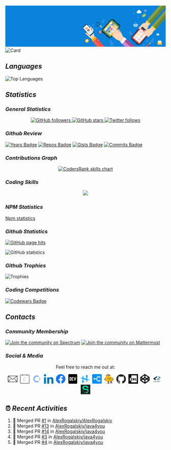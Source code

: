 ![Digital Tools](https://raw.githubusercontent.com/AlexRogalskiy/AlexRogalskiy/main/images/banner/header.jpg)
![Card](https://cardivo.alexrogalskiy.vercel.app/api?name=Alexander%20Rogalskiy&description=Active%20Researcher&image=https://avatars3.githubusercontent.com/u/3901898&backgroundColor=%23FFFFFF&github=alexrogalskiy&pattern=bubbles&opacity=0.4&colorPattern=%23FFE0E9&fontColor=%230A83DC)

## _Languages_

![Top Languages](https://github-readme-stats.vercel.app/api/top-langs?username=alexrogalskiy&show_icons=true&locale=en&layout=compact)

## _Statistics_

### _General Statistics_

<p align="center" style="text-align:center;">
	<a href="https://github.com/alexrogalskiy?tab=followers">
		<img src="https://img.shields.io/github/followers/alexrogalskiy?label=Followers&logo=GitHub&style=for-the-badge" alt="GitHub followers" />
	</a>
	<a href="https://github.com/alexrogalskiy?tab=stars">
		<img src="https://img.shields.io/github/stars/AlexRogalskiy?label=Stars&logo=GitHub&style=for-the-badge" alt="GitHub stars"/>
	</a>
	<a href="http://twitter.com/alexrogalskiy">
		<img src="https://img.shields.io/twitter/follow/f2aldi?label=Twitter&logo=twitter&style=for-the-badge"  alt="Twitter follows"/>
	</a>
</p>

### _Github Review_

[![Years Badge](https://badges.pufler.dev/years/AlexRogalskiy)](https://badges.pufler.dev)
[![Repos Badge](https://badges.pufler.dev/repos/AlexRogalskiy)](https://badges.pufler.dev)
[![Gists Badge](https://badges.pufler.dev/gists/AlexRogalskiy)](https://badges.pufler.dev)
[![Commits Badge](https://badges.pufler.dev/commits/monthly/AlexRogalskiy)](https://badges.pufler.dev)

### _Contributions Graph_

<p align="center" style="text-align:center;">
	<a href="https://profile.codersrank.io/user/alexrogalskiy" target="_blank">
		<img src="https://cr-skills-chart-widget.azurewebsites.net/api/api?username=alexrogalskiy&width=600" alt="CodersRank skills chart" />
	</a>
</p>

### _Coding Skills_

<p align="center" style="text-align:center;">
	<img src="https://cr-ss-service.azurewebsites.net/api/ScreenShot?widget=summary&username=AlexRogalskiy&badges=3&show-avatar=false&style=--border-radius:10px" />
</p>

### _NPM Statistics_

[Npm statistics](http://npm-stats.com/AlexRogalskiy)

### _Github Statistics_

[![GitHub page hits](https://hits.seeyoufarm.com/api/count/incr/badge.svg?url=https%3A%2F%2Fgithub.com%2FAlexRogalskiy&count_bg=%2379C83D&title_bg=%23555555&icon=&icon_color=%23E7E7E7&title=hits&edge_flat=true)](https://hits.seeyoufarm.com)

<!--
![GitHub page statistics](https://hits.seeyoufarm.com/api/count/graph/dailyhits.svg?sanitize=true&url=https://github.com/AlexRogalskiy/hit-counter)
<br />
-->

![GitHub statistics](https://github-readme-stats.vercel.app/api?username=AlexRogalskiy&show_icons=true&count_private=true)

### _Github Trophies_

![Trophies](https://github-profile-trophy.vercel.app/?username=alexrogalskiy)

### _Coding Competitions_

[![Codewars Badge](https://www.codewars.com/users/AlexRogalskiy/badges/micro)](https://www.codewars.com/users/AlexRogalskiy)

## _Contacts_

### _Community Membership_

[![Join the community on Spectrum](https://img.shields.io/badge/join%20the%20community-on%20spectrum-7116FB.svg?logo=spectrum&style=for-the-badge)](https://spectrum.chat/nullables-io)
[![Join the community on Mattermost](https://img.shields.io/badge/join%20the%20community-on%20mattermost-1875F0.svg?logo=mattermost&style=for-the-badge)](https://nullables-io.cloud.mattermost.com/main/channels/community)

### _Social & Media_

<p align="center" style="text-align:center;">
	Feel free to reach me out at:
</p>
	
<div align="center" style="text-align:center;">
    <a href="https://contact.do/n5RD"><img src="https://raw.githubusercontent.com/AlexRogalskiy/AlexRogalskiy/main/images/social/mail.svg" width="30" height="30" alt=""></a>&nbsp;
    <a href="https://calendly.com/alexander-rogalsky"><img src="https://raw.githubusercontent.com/AlexRogalskiy/AlexRogalskiy/main/images/social/calendly.svg" width="30" height="30" alt=""></a>&nbsp;
    <a href="https://opencollective.com/alexander-rogalskiy"><img src="https://raw.githubusercontent.com/AlexRogalskiy/AlexRogalskiy/main/images/social/opencollective.svg" width="30" height="30" alt=""></a>&nbsp;
    <a href="https://ru.linkedin.com/in/alexander-rogalskiy-985a4828"><img src="https://raw.githubusercontent.com/AlexRogalskiy/AlexRogalskiy/main/images/social/linkedin.svg" width="30" height="30" alt=""></a>&nbsp;
    <a href="https://www.facebook.com/alexander.v.rogalskiy"><img src="https://raw.githubusercontent.com/AlexRogalskiy/AlexRogalskiy/main/images/social/facebook.svg" width="30" height="30" alt=""></a>&nbsp;
    <a href="https://dev.to/alexrogalskiy"><img src="https://raw.githubusercontent.com/AlexRogalskiy/AlexRogalskiy/main/images/social/devto.svg" width="30" height="30" alt=""></a>&nbsp;
    <a href="https://www.hackster.io/alexander-v-rogalskiy"><img src="https://raw.githubusercontent.com/AlexRogalskiy/AlexRogalskiy/main/images/social/hackster.svg" width="30" height="30" alt=""></a>&nbsp;
    <a href="https://stackshare.io/alexrogalskiy"><img src="https://raw.githubusercontent.com/AlexRogalskiy/AlexRogalskiy/main/images/social/stackshare.svg" width="30" height="30" alt=""></a>&nbsp;
    <a href="https://www.instructables.com/member/AlexRogalskiy"><img src="https://raw.githubusercontent.com/AlexRogalskiy/AlexRogalskiy/main/images/social/instructables.svg" width="30" height="30" alt=""></a>&nbsp;
    <a href="https://github.com/alexrogalskiy"><img src="https://raw.githubusercontent.com/AlexRogalskiy/AlexRogalskiy/main/images/social/github.svg" width="30" height="30" alt=""></a>&nbsp;
    <a href="https://gitmemory.com/AlexRogalskiy"><img src="https://raw.githubusercontent.com/AlexRogalskiy/AlexRogalskiy/main/images/social/gitmemory.svg" width="30" height="30" alt=""></a>&nbsp;
    <a href="https://codepen.io/alexrogalskiy"><img src="https://raw.githubusercontent.com/AlexRogalskiy/AlexRogalskiy/main/images/social/codepen.svg" width="30" height="30" alt=""></a>&nbsp;
    <a href="https://profile.codersrank.io/user/alexrogalskiy"><img src="https://raw.githubusercontent.com/AlexRogalskiy/AlexRogalskiy/main/images/social/codersrank.svg" width="30" height="30" alt=""></a>&nbsp;
    <a href="https://sourcerer.io/alexrogalskiy" title="See my profile on Sourcerer"><img src="https://raw.githubusercontent.com/AlexRogalskiy/AlexRogalskiy/main/images/social/sourcerer.svg" width="30" height="30" alt=""></a>
</div>

## ⏰ _Recent Activities_

<!--START_SECTION:activity-->
1. 🎉 Merged PR [#1](https://github.com/AlexRogalskiy/AlexRogalskiy/pull/1) in [AlexRogalskiy/AlexRogalskiy](https://github.com/AlexRogalskiy/AlexRogalskiy)
2. 🎉 Merged PR [#13](https://github.com/AlexRogalskiy/java4you/pull/13) in [AlexRogalskiy/java4you](https://github.com/AlexRogalskiy/java4you)
3. 🎉 Merged PR [#14](https://github.com/AlexRogalskiy/java4you/pull/14) in [AlexRogalskiy/java4you](https://github.com/AlexRogalskiy/java4you)
4. 🎉 Merged PR [#3](https://github.com/AlexRogalskiy/java4you/pull/3) in [AlexRogalskiy/java4you](https://github.com/AlexRogalskiy/java4you)
5. 🎉 Merged PR [#4](https://github.com/AlexRogalskiy/java4you/pull/4) in [AlexRogalskiy/java4you](https://github.com/AlexRogalskiy/java4you)
<!--END_SECTION:activity-->
